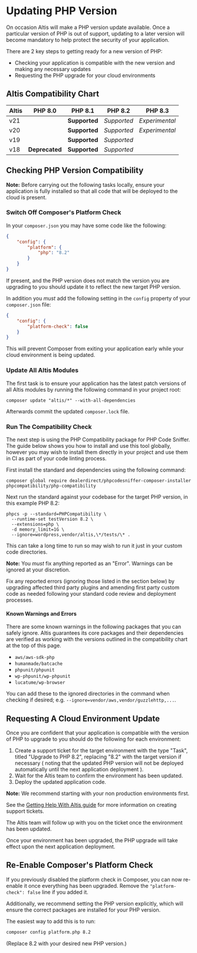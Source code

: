 # Updating PHP Version

On occasion Altis will make a PHP version update available. Once a particular version of PHP is out of support, updating
to a later version will become mandatory to help protect the security of your application.

There are 2 key steps to getting ready for a new version of PHP:

- Checking your application is compatible with the new version and making any necessary updates
- Requesting the PHP upgrade for your cloud environments

## Altis Compatibility Chart

| Altis | PHP 8.0        | PHP 8.1       | PHP 8.2        | PHP 8.3        |
|-------|----------------|---------------|----------------|----------------|
| v21   |                | **Supported** | *Supported*    | *Experimental* |
| v20   |                | **Supported** | *Supported*    | *Experimental* |
| v19   |                | **Supported** | *Supported*    |                |
| v18   | **Deprecated** | **Supported** | *Supported*    |                |

## Checking PHP Version Compatibility

**Note:** Before carrying out the following tasks locally, ensure your application is fully installed so that all code
that will be deployed to the cloud is present.

### Switch Off Composer's Platform Check

In your `composer.json` you may have some code like the following:

```json
{
    "config": {
        "platform": {
            "php": "8.2"
        }
    }
}
```

If present, and the PHP version does not match the version you are upgrading to you should update it to reflect the new
target PHP version.

In addition you *must* add the following setting in the `config` property of your `composer.json` file:

```json
{
    "config": {
        "platform-check": false
    }
}
```

This will prevent Composer from exiting your application early while your cloud environment is being updated.

### Update All Altis Modules

The first task is to ensure your application has the latest patch versions of all Altis modules by running the following
command in your project root:

```shell
composer update "altis/*" --with-all-dependencies
```

Afterwards commit the updated `composer.lock` file.

### Run The Compatibility Check

The next step is using the PHP Compatibility package for PHP Code Sniffer. The guide below shows you how to install and
use this tool globally, however you may wish to install them directly in your project and use them in CI as part of your
code linting process.

First install the standard and dependencies using the following command:

```shell
composer global require dealerdirect/phpcodesniffer-composer-installer phpcompatibility/php-compatibility
```

Next run the standard against your codebase for the target PHP version, in this example PHP 8.2:

```shell
phpcs -p --standard=PHPCompatibility \
  --runtime-set testVersion 8.2 \
  --extensions=php \
  -d memory_limit=1G \
  --ignore=wordpress,vendor/altis,\*/tests/\* .
```

This can take a long time to run so may wish to run it just in your custom code directories.

**Note:** You *must* fix anything reported as an "Error". Warnings can be ignored at your discretion.

Fix any reported errors (ignoring those listed in the section below) by upgrading affected third party plugins and
amending first party custom code as needed following your standard code review and deployment processes.

#### Known Warnings and Errors

There are some known warnings in the following packages that you can safely ignore. Altis guarantees its core packages
and their dependencies are verified as working with the versions outlined in the compatibility chart at the top of this
page.

- `aws/aws-sdk-php`
- `humanmade/batcache`
- `phpunit/phpunit`
- `wp-phpunit/wp-phpunit`
- `lucatume/wp-browser`

You can add these to the ignored directories in the command when checking if desired;
e.g. `--ignore=vendor/aws,vendor/guzzlehttp,...`.

## Requesting A Cloud Environment Update

Once you are confident that your application is compatible with the version of PHP to upgrade to you should do the
following for each environment:

1. Create a support ticket for the target environment with the type "Task", titled "Upgrade to PHP 8.2", replacing "8.2"
   with the target version if necessary ( noting that the updated PHP version will not be deployed automatically until
   the next application deployment ).
2. Wait for the Altis team to confirm the environment has been updated.
3. Deploy the updated application code.

**Note:** We recommend starting with your non production environments first.

See the [Getting Help With Altis guide](../getting-help-with-altis.md) for more information on creating support tickets.

The Altis team will follow up with you on the ticket once the environment has been updated.

Once your environment has been upgraded, the PHP upgrade will take effect upon the next application deployment.

## Re-Enable Composer's Platform Check

If you previously disabled the platform check in Composer, you can now re-enable it once everything has been upgraded.
Remove the `"platform-check": false` line if you added it.

Additionally, we recommend setting the PHP version explicitly, which will ensure the correct packages are installed for
your PHP version.

The easiest way to add this is to run:

```sh
composer config platform.php 8.2
```

(Replace 8.2 with your desired new PHP version.)
